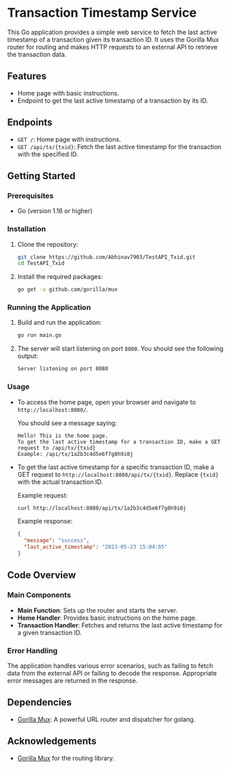 # Transaction Timestamp Service

This Go application provides a simple web service to fetch the last active timestamp of a transaction given its transaction ID. It uses the Gorilla Mux router for routing and makes HTTP requests to an external API to retrieve the transaction data.

## Features

- Home page with basic instructions.
- Endpoint to get the last active timestamp of a transaction by its ID.

## Endpoints

- `GET /`: Home page with instructions.
- `GET /api/tx/{txid}`: Fetch the last active timestamp for the transaction with the specified ID.

## Getting Started

### Prerequisites

- Go (version 1.16 or higher)

### Installation

1. Clone the repository:

    ```sh
    git clone https://github.com/Abhinav7903/TestAPI_Txid.git
    cd TestAPI_Txid
    ```

2. Install the required packages:

    ```sh
    go get -u github.com/gorilla/mux
    ```

### Running the Application

1. Build and run the application:

    ```sh
    go run main.go
    ```

2. The server will start listening on port `8080`. You should see the following output:

    ```sh
    Server listening on port 8080
    ```

### Usage

- To access the home page, open your browser and navigate to `http://localhost:8080/`.

    You should see a message saying:

    ```
    Hello! This is the home page.
    To get the last active timestamp for a transaction ID, make a GET request to /api/tx/{txid}
    Example: /api/tx/1a2b3c4d5e6f7g8h9i0j
    ```

- To get the last active timestamp for a specific transaction ID, make a GET request to `http://localhost:8080/api/tx/{txid}`. Replace `{txid}` with the actual transaction ID.

    Example request:

    ```sh
    curl http://localhost:8080/api/tx/1a2b3c4d5e6f7g8h9i0j
    ```

    Example response:

    ```json
    {
      "message": "success",
      "last_active_timestamp": "2023-05-23 15:04:05"
    }
    ```

## Code Overview

### Main Components

- **Main Function**: Sets up the router and starts the server.
- **Home Handler**: Provides basic instructions on the home page.
- **Transaction Handler**: Fetches and returns the last active timestamp for a given transaction ID.

### Error Handling

The application handles various error scenarios, such as failing to fetch data from the external API or failing to decode the response. Appropriate error messages are returned in the response.

## Dependencies

- [Gorilla Mux](https://github.com/gorilla/mux): A powerful URL router and dispatcher for golang.


## Acknowledgements

- [Gorilla Mux](https://github.com/gorilla/mux) for the routing library.

